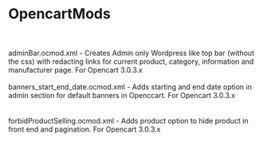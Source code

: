 # OpencartMods
<br><br>
adminBar.ocmod.xml - Creates Admin only Wordpress like top bar (without the css) with redacting links for current product, category, information and manufacturer page. For Opencart 3.0.3.x <br><br>
banners_start_end_date.ocmod.xml  - Adds starting and end date option in admin section for default banners in Openccart. For Opencart 3.0.3.x <br><br><br>
forbidProductSelling.ocmod.xml - Adds product option to hide product in front end and pagination. For Opencart 3.0.3.x <br><br>
